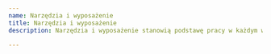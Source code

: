 ```yaml
---
name: Narzędzia i wyposażenie
title: Narzędzia i wyposażenie
description: Narzędzia i wyposażenie stanowią podstawę pracy w każdym warsztacie, gospodarstwie domowym czy na placu budowy. W zależności od charakteru wykonywanych czynności wykorzystywane są różne rozwiązania – od prostych narzędzi ręcznych po bardziej zaawansowane akcesoria techniczne. To, co sprawdza się podczas drobnych napraw w domu, nie zawsze będzie wystarczające przy pracach przemysłowych czy montażowych. Dlatego niezwykle istotne jest dopasowanie odpowiednich narzędzi do konkretnego zastosowania. Odpowiednie wyposażenie ułatwia realizację zadań, zwiększa precyzję i skraca czas pracy.

---
```

